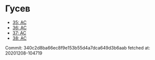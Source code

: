 # Гусев
- [35: AC](35.md)
- [36: AC](36.md)
- [37: AC](37.md)
- [38: AC](38.md)

Commit: 340c2d8ba66ec8f9e153b55d4a7dca649d3b6aab
 fetched at: 20201208-104719
